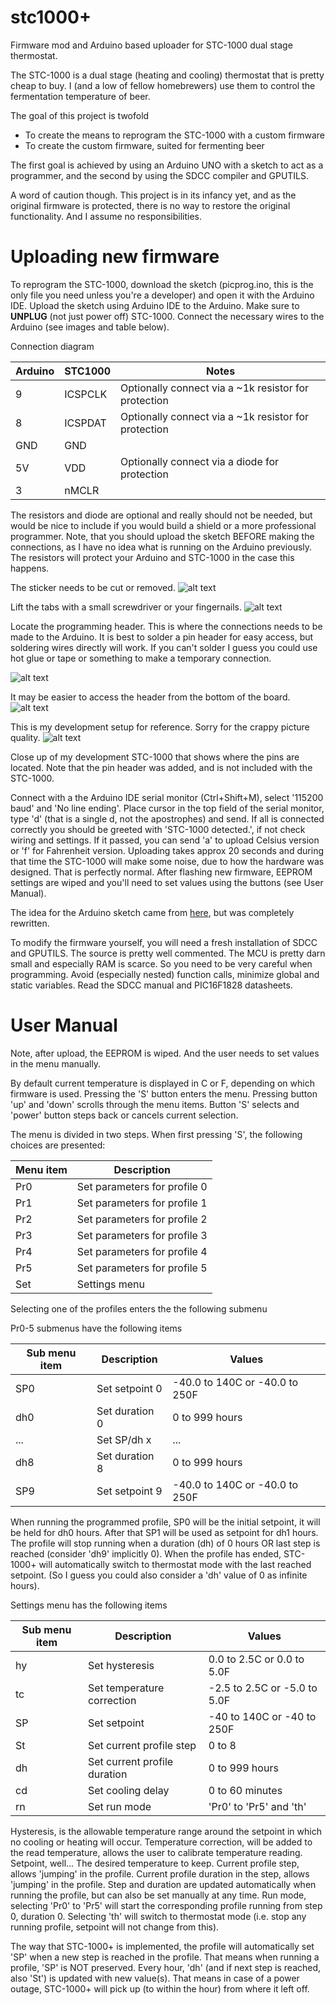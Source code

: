 stc1000+
========

Firmware mod and Arduino based uploader for STC-1000 dual stage thermostat.

The STC-1000 is a dual stage (heating and cooling) thermostat that is pretty cheap to buy. I (and a low of fellow homebrewers) use them to control the fermentation temperature of beer.

The goal of this project is twofold
 * To create the means to reprogram the STC-1000 with a custom firmware
 * To create the custom firmware, suited for fermenting beer

The first goal is achieved by using an Arduino UNO with a sketch to act as a programmer, and the second by using the SDCC compiler and GPUTILS. 

A word of caution though. This project is in its infancy yet, and as the original firmware is protected, there is no way to restore the original functionality. And I assume no responsibilities.

Uploading new firmware
======================

To reprogram the STC-1000, download the sketch (picprog.ino, this is the only file you need unless you're a developer) and open it with the Arduino IDE.
Upload the sketch using Arduino IDE to the Arduino. 
Make sure to **UNPLUG** (not just power off) STC-1000. Connect the necessary wires to the Arduino (see images and table below). 

Connection diagram

| Arduino | STC1000   | Notes |
|---------|-----------|-------|
| 9       | ICSPCLK   | Optionally connect via a ~1k resistor for protection | 
| 8       | ICSPDAT   | Optionally connect via a ~1k resistor for protection |
| GND     | GND       | |
| 5V      | VDD       | Optionally connect via a diode for protection |
| 3       | nMCLR     | |

The resistors and diode are optional and really should not be needed, but would be nice to include if you would build a shield or a more professional programmer. Note, that you should upload the sketch BEFORE making the connections, as I have no idea what is running on the Arduino previously. The resistors will protect your Arduino and STC-1000 in the case this happens.

The sticker needs to be cut or removed.
![alt text](http://i62.tinypic.com/2rf3ts5.jpg "Cut the sticker")

Lift the tabs with a small screwdriver or your fingernails.
![alt text](http://i60.tinypic.com/b9j7gm.jpg "Lift tab and pull board out")

Locate the programming header. This is where the connections needs to be made to the Arduino. It is best to solder a pin header for easy access, but soldering wires directly will work. If you can't solder I guess you could use hot glue or tape or something to make a temporary connection.

![alt text](http://oi60.tinypic.com/35bcrau.jpg "Locate programming header")

It may be easier to access the header from the bottom of the board.
![alt text](http://i57.tinypic.com/2ew05f8.jpg "Might be easier to access from the bottom")

This is my development setup for reference. Sorry for the crappy picture quality.
![alt text](http://i62.tinypic.com/11ue2rd.jpg "Example setup")

Close up of my development STC-1000 that shows where the pins are located. Note that the pin header was added, and is not included with the STC-1000.

Connect with a the Arduino IDE serial monitor (Ctrl+Shift+M), select '115200 baud' and 'No line ending'. 
Place cursor in the top field of the serial monitor, type 'd' (that is a single d, not the apostrophes) and send.
If all is connected correctly you should be greeted with 'STC-1000 detected.', if not check wiring and settings. If it passed, you can send 'a' to upload Celsius version or 'f' for Fahrenheit version. Uploading takes approx 20 seconds and during that time the STC-1000 will make some noise, due to how the hardware was designed. That is perfectly normal.
After flashing new firmware, EEPROM settings are wiped and you'll need to set values using the buttons (see User Manual).

The idea for the Arduino sketch came from [here](http://forum.arduino.cc/index.php?topic=92929.0), but was completely rewritten.

To modify the firmware yourself, you will need a fresh installation of SDCC and GPUTILS. The source is pretty well commented. The MCU is pretty darn small and especially RAM is scarce. So you need to be very careful when programming. Avoid (especially nested) function calls, minimize global and static variables. Read the SDCC manual and PIC16F1828 datasheets. 

User Manual
===========

Note, after upload, the EEPROM is wiped. And the user needs to set values in the menu manually.

By default current temperature is displayed in C or F, depending on which firmware is used.
Pressing the 'S' button enters the menu. Pressing button 'up' and 'down' scrolls through the menu items. 
Button 'S' selects and 'power' button steps back or cancels current selection.

The menu is divided in two steps. When first pressing 'S', the following choices are presented:

|Menu item|Description|
|---|---|
|Pr0|Set parameters for profile 0|
|Pr1|Set parameters for profile 1|
|Pr2|Set parameters for profile 2|
|Pr3|Set parameters for profile 3|
|Pr4|Set parameters for profile 4|
|Pr5|Set parameters for profile 5|
|Set|Settings menu|

Selecting one of the profiles enters the the following submenu

Pr0-5 submenus have the following items

|Sub menu item|Description|Values|
|---|---|---|
SP0|Set setpoint 0|\-40.0 to 140C or \-40.0 to 250F
dh0|Set duration 0|0 to 999 hours
...|Set SP/dh x   |...
dh8|Set duration 8|0 to 999 hours
SP9|Set setpoint 9|\-40.0 to 140C or \-40.0 to 250F

When running the programmed profile, SP0 will be the initial setpoint, it will be held for dh0 hours. After that SP1 will be used as setpoint for dh1 hours. The profile will stop running when a duration (dh) of 0 hours OR last step is 
reached (consider 'dh9' implicitly 0).
When the profile has ended, STC-1000+ will automatically switch to thermostat mode with the last reached setpoint. 
(So I guess you could also consider a 'dh' value of 0 as infinite hours).

Settings menu has the following items

|Sub menu item|Description|Values|
|---|---|---|
hy|Set hysteresis|0.0 to 2.5C or 0.0 to 5.0F
tc|Set temperature correction|\-2.5 to 2.5C or \-5.0 to 5.0F
SP|Set setpoint|\-40 to 140C or \-40 to 250F
St|Set current profile step|0 to 8
dh|Set current profile duration|0 to 999 hours
cd|Set cooling delay|0 to 60 minutes
rn|Set run mode|'Pr0' to 'Pr5' and 'th'

Hysteresis, is the allowable temperature range around the setpoint in which no cooling or heating will occur.
Temperature correction, will be added to the read temperature, allows the user to calibrate temperature reading.
Setpoint, well... The desired temperature to keep.
Current profile step, allows 'jumping' in the profile.
Current profile duration in the step, allows 'jumping' in the profile. Step and duration are updated automatically when 
running the profile, but can also be set manually at any time.
Run mode, selecting 'Pr0' to 'Pr5' will start the corresponding profile running from step 0, duration 0. Selecting 'th' 
will switch to thermostat mode (i.e. stop any running profile, setpoint will not change from this).

The way that STC-1000+ is implemented, the profile will automatically set 'SP' when a new step is reached in the profile. 
That means when running a profile, 'SP' is NOT preserved.
Every hour, 'dh' (and if next step is reached, also 'St') is updated with new value(s). That means in case of a power outage, STC-1000+ will pick up (to within the hour) from where it left off.


